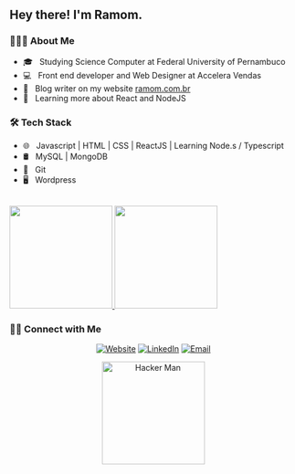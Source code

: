 <h2> Hey there! I'm Ramom.</h2>

<h3> 👨🏻‍💻 About Me </h3>

- 🎓 &nbsp; Studying Science Computer at Federal University of Pernambuco
- 💻 &nbsp; Front end developer and Web Designer at Accelera Vendas
- 📘 &nbsp; Blog writer on my website <a href="ramom.com.br">ramom.com.br</a>
- 📘 &nbsp; Learning more about React and NodeJS


<h3>🛠 Tech Stack</h3>

- 🌐 &nbsp; Javascript | HTML | CSS | ReactJS | Learning Node.s / Typescript
- 🛢 &nbsp; MySQL | MongoDB 
- 🔧 &nbsp; Git
- 🖥 &nbsp; Wordpress

<br/>

<a href="https://github.com/Ramomjcs">
  <img height="180em" src="https://github-readme-stats.vercel.app/api?username=Ramomjcs&theme=synthwave&show_icons=true" />
  <img height="180em" src="https://github-readme-stats.vercel.app/api/top-langs/?username=Ramomjcs&theme=synthwave&layout=compact" />
</a>

<h3> 🤝🏻 Connect with Me </h3>

<p align="center">
<a href="https://ramom.com.br/eu"><img alt="Website" src="https://img.shields.io/badge/Website-ramom.com.br-blue?style=flat-square&logo=google-chrome"></a>
<a href="https://www.linkedin.com/in/ramom-santos-738078174/"><img alt="LinkedIn" src="https://img.shields.io/badge/LinkedIn-Ramom%20Santos%20-blue?style=flat-square&logo=linkedin"></a>
<a href="mailto:ramom1999@gmail.com"><img alt="Email" src="https://img.shields.io/badge/Email-ramom1999@gmail.com-blue?style=flat-square&logo=gmail"></a>
</p>

<p align="center">
<img height="180em" src="https://media.giphy.com/media/PiQejEf31116URju4V/giphy.gif" alt="Hacker Man" />
</p>
